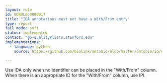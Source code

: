```yaml
---
layout: rule
id: GORULE:0000017
title: "IDA annotations must not have a With/From entry"
type: report
fail_mode: soft
status: implemented
contact: "go-quality@lists.stanford.edu"
implementations:
  - language: python
    source: https://github.com/biolink/ontobio/blob/master/ontobio/io/qc.py

---
```

Use IDA only when no identifier can be placed in the "With/From" column.
When there is an appropriate ID for the "With/From" column, use IPI.

